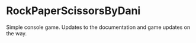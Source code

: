# RockPaperScissorsByDani
Simple console game. Updates to the documentation and game updates on the way.
